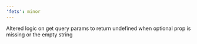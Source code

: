 ```yaml
---
'fets': minor
---
```


Altered logic on get query params to return undefined when optional prop is missing or the empty
string
